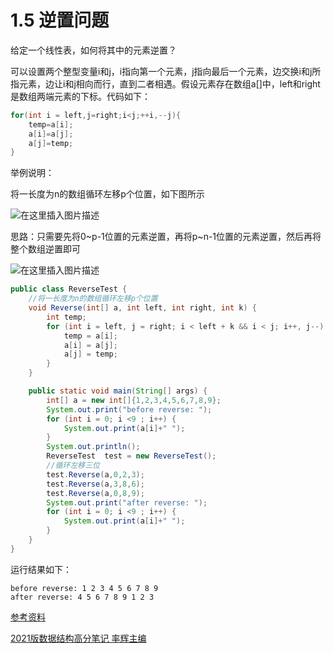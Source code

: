 # 1.5 逆置问题

给定一个线性表，如何将其中的元素逆置？

可以设置两个整型变量i和j，i指向第一个元素，j指向最后一个元素，边交换i和j所指元素，边让i和j相向而行，直到二者相遇。假设元素存在数组a[]中，left和right是数组两端元素的下标。代码如下：

```java
for(int i = left,j=right;i<j;++i,--j){
	temp=a[i];
	a[i]=a[j];
	a[j]=temp;
}
```

举例说明：

将一长度为n的数组循环左移p个位置，如下图所示

![在这里插入图片描述](https://img-blog.csdnimg.cn/329b5dc68905491e982b38106dd3b78e.png?x-oss-process=image/watermark,type_ZHJvaWRzYW5zZmFsbGJhY2s,shadow_50,text_Q1NETiBA6Zuo6JC95L-K5rOJ,size_18,color_FFFFFF,t_70,g_se,x_16)

思路：只需要先将0~p-1位置的元素逆置，再将p~n-1位置的元素逆置，然后再将整个数组逆置即可

![在这里插入图片描述](https://img-blog.csdnimg.cn/4019213078474db0937babaf1c83bc80.png?x-oss-process=image/watermark,type_ZHJvaWRzYW5zZmFsbGJhY2s,shadow_50,text_Q1NETiBA6Zuo6JC95L-K5rOJ,size_13,color_FFFFFF,t_70,g_se,x_16)

```java
public class ReverseTest {
    //将一长度为n的数组循环左移p个位置
    void Reverse(int[] a, int left, int right, int k) {
        int temp;
        for (int i = left, j = right; i < left + k && i < j; i++, j--) {
            temp = a[i];
            a[i] = a[j];
            a[j] = temp;
        }
    }

    public static void main(String[] args) {
        int[] a = new int[]{1,2,3,4,5,6,7,8,9};
        System.out.print("before reverse: ");
        for (int i = 0; i <9 ; i++) {
            System.out.print(a[i]+" ");
        }
        System.out.println();
        ReverseTest  test = new ReverseTest();
        //循环左移三位
        test.Reverse(a,0,2,3);
        test.Reverse(a,3,8,6);
        test.Reverse(a,0,8,9);
        System.out.print("after reverse: ");
        for (int i = 0; i <9 ; i++) {
            System.out.print(a[i]+" ");
        }
    }
}
```

运行结果如下：

```
before reverse: 1 2 3 4 5 6 7 8 9 
after reverse: 4 5 6 7 8 9 1 2 3 
```

[参考资料]()

[2021版数据结构高分笔记 率辉主编]()
